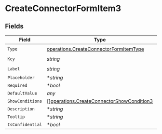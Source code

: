 # CreateConnectorFormItem3


## Fields

| Field                                                                                                  | Type                                                                                                   | Required                                                                                               | Description                                                                                            | Example                                                                                                |
| ------------------------------------------------------------------------------------------------------ | ------------------------------------------------------------------------------------------------------ | ------------------------------------------------------------------------------------------------------ | ------------------------------------------------------------------------------------------------------ | ------------------------------------------------------------------------------------------------------ |
| `Type`                                                                                                 | [operations.CreateConnectorFormItemType](../../models/operations/createconnectorformitemtype.md)       | :heavy_check_mark:                                                                                     | N/A                                                                                                    |                                                                                                        |
| `Key`                                                                                                  | *string*                                                                                               | :heavy_check_mark:                                                                                     | N/A                                                                                                    |                                                                                                        |
| `Label`                                                                                                | *string*                                                                                               | :heavy_check_mark:                                                                                     | N/A                                                                                                    |                                                                                                        |
| `Placeholder`                                                                                          | **string*                                                                                              | :heavy_minus_sign:                                                                                     | N/A                                                                                                    |                                                                                                        |
| `Required`                                                                                             | **bool*                                                                                                | :heavy_minus_sign:                                                                                     | N/A                                                                                                    |                                                                                                        |
| `DefaultValue`                                                                                         | *any*                                                                                                  | :heavy_minus_sign:                                                                                     | N/A                                                                                                    | {}                                                                                                     |
| `ShowConditions`                                                                                       | [][operations.CreateConnectorShowCondition3](../../models/operations/createconnectorshowcondition3.md) | :heavy_minus_sign:                                                                                     | N/A                                                                                                    |                                                                                                        |
| `Description`                                                                                          | **string*                                                                                              | :heavy_minus_sign:                                                                                     | N/A                                                                                                    |                                                                                                        |
| `Tooltip`                                                                                              | **string*                                                                                              | :heavy_minus_sign:                                                                                     | N/A                                                                                                    |                                                                                                        |
| `IsConfidential`                                                                                       | **bool*                                                                                                | :heavy_minus_sign:                                                                                     | N/A                                                                                                    |                                                                                                        |